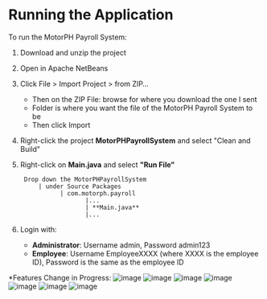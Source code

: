 # **Running the Application**

To run the MotorPH Payroll System:

1. Download and unzip the project
2. Open in Apache NetBeans
3. Click File > Import Project > from ZIP…
      - Then on the ZIP File: browse for where you download the one I sent
      - Folder is where you want the file of the MotorPH Payroll System to be
      - Then click Import
4. Right-click the project **MotorPHPayrollSystem** and select "Clean and Build"
5. Right-click on **Main.java** and select **"Run File"**

        Drop down the MotorPHPayrollSystem
            | under Source Packages
                  | com.motorph.payroll
                         |...
                         | **Main.java**
                         |...
6. Login with:
      - **Administrator**: Username admin, Password admin123
      - **Employee**: Username EmployeeXXXX (where XXXX is the employee ID), Password is the same as the employee ID

*Features Change in Progress:
![image](https://github.com/user-attachments/assets/74a8d1ba-449b-4a46-b014-42b1738a9d02)
![image](https://github.com/user-attachments/assets/d98e2bf5-9e86-443a-8721-cb8042309b6b)
![image](https://github.com/user-attachments/assets/84f87ea6-9c5c-4762-9994-d8b98ce1d034)
![image](https://github.com/user-attachments/assets/7240e0a2-f918-4ad0-9b6c-b13be492f1ab)
![image](https://github.com/user-attachments/assets/c22c98c3-10d1-4ffe-84a0-2c4eeda9f4d8)
![image](https://github.com/user-attachments/assets/33fb3078-b6ff-455d-b80c-ff2a58670cf6)
![image](https://github.com/user-attachments/assets/4947fff0-d4f8-4326-860a-173ba0c67e36)







